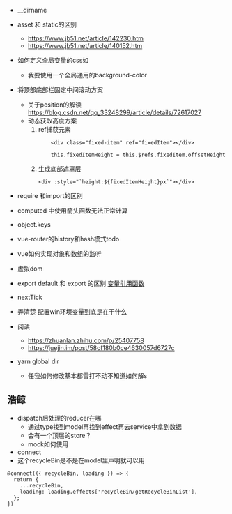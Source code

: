 + __dirname
+ asset 和 static的区别
    + https://www.jb51.net/article/142230.htm
    + https://www.jb51.net/article/140152.htm
+ 如何定义全局变量的css如
    + 我要使用一个全局通用的background-color
+ 将顶部底部栏固定中间滚动方案
    + 关于position的解读 https://blog.csdn.net/qq_33248299/article/details/72617027
    + 动态获取高度方案  
        1. ref捕获元素
            ~~~
                <div class="fixed-item" ref="fixedItem"></div>

                this.fixedItemHeight = this.$refs.fixedItem.offsetHeight 
            ~~~
        2. 生成底部遮罩层
            ~~~
            <div :style="`height:${fixedItemHeight}px`"></div>
            ~~~
+ require 和import的区别

+ computed 中使用箭头函数无法正常计算
+ object.keys
+ vue-router的history和hash模式todo
+ vue如何实现对象和数组的监听
+ 虚拟dom
+ export default 和 export 的区别 [变量引用函数](http://es6.ruanyifeng.com/?search=export&x=0&y=0#docs/module)

+ nextTick
+ 弄清楚 配置win环境变量到底是在干什么
+ 阅读
    + https://zhuanlan.zhihu.com/p/25407758
    + https://juejin.im/post/58cf180b0ce4630057d6727c
+ yarn global dir
    + 任我如何修改基本都雷打不动不知道如何解s

## 浩鲸
+ dispatch后处理的reducer在哪
    + 通过type找到model再找到effect再去service中拿到数据
    + 会有一个顶层的store？
    + mock如何使用
+ connect 
+ 这个recycleBin是不是在model里声明就可以用
~~~
@connect(({ recycleBin, loading }) => {
  return {
    ...recycleBin,
    loading: loading.effects['recycleBin/getRecycleBinList'],
  };
})
~~~
       